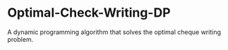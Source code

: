# Optimal-Check-Writing-DP
A dynamic programming algorithm that solves the optimal cheque writing problem.
